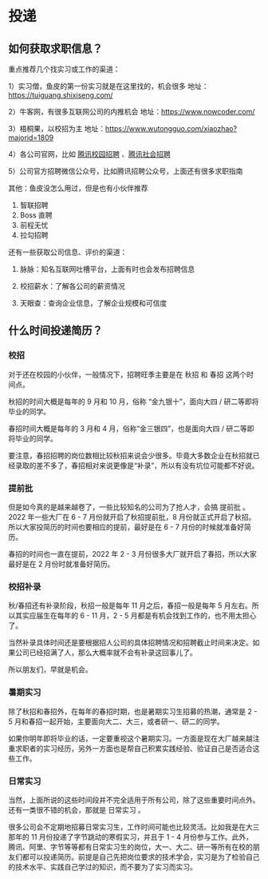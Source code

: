 # 投递

## 如何获取求职信息？

重点推荐几个找实习或工作的渠道：

1）实习僧，鱼皮的第一份实习就是在这里找的，机会很多
地址：https://tuiguang.shixiseng.com/

2）牛客网，有很多互联网公司的内推机会
地址：https://www.nowcoder.com/

3）梧桐果，以校招为主
地址：https://www.wutongguo.com/xiaozhao?majorid=1809

4）各公司官网，比如 [腾讯校园招聘](https://join.qq.com/) 、[腾讯社会招聘](https://careers.tencent.com/home.html)

5）公司官方招聘微信公众号，比如腾讯招聘公众号，上面还有很多求职指南

其他：鱼皮没怎么用过，但是也有小伙伴推荐

1. 智联招聘
2. Boss 直聘
3. 前程无忧
4. 拉勾招聘

还有一些获取公司信息、评价的渠道：

1. 脉脉：知名互联网吐槽平台，上面有时也会发布招聘信息

2. 校招薪水：了解各公司的薪资情况
3. 天眼查：查询企业信息，了解企业规模和可信度

## 什么时间投递简历？

### 校招 

对于还在校园的小伙伴，一般情况下，招聘旺季主要是在 秋招 和 春招 这两个时间点。

秋招的时间大概是每年的 9 月和 10 月，俗称 “金九银十”，面向大四 / 研二等即将毕业的同学。

春招时间大概是每年的 3 月和 4 月，俗称“金三银四”，也是面向大四 / 研二等即将毕业的同学。

要注意，春招招聘的岗位数相比较秋招来说会少很多。毕竟大多数企业在秋招就已经录取的差不多了，春招相对来说更像是“补录”，所以有没有坑位可能都不好说。

### 提前批 

但是如今真的是越来越卷了，一些比较知名的公司为了抢人才，会搞 提前批 。2022 年一些大厂在 6 - 7 月份就开启了秋招提前批，8 月份就正式开启了秋招。所以大家投简历的时间也要相应的提前，最好是在 6 - 7 月份的时候就准备好简历。

春招的时间也一直在提前，2022 年 2 - 3 月份很多大厂就开启了春招，所以大家最好是在 2 月份时就准备好简历。

### 校招补录 

秋/春招还有补录阶段，秋招一般是每年 11 月之后，春招一般是每年 5 月左右。所以其实应届生在每年的 6 - 11 月，2 - 5 月都是有机会找到工作的，也不用太担心了。

当然补录具体时间还是要根据招人公司的具体招聘情况和招聘截止时间来决定。如果公司已经招满了人，那么大概率就不会有补录这回事儿了。

所以朋友们，早就是机会。

### 暑期实习 

除了秋招和春招外，在每年的春招时期，也是暑期实习生招募的热潮，通常是 2 - 5 月和春招一起开始，主要面向大二、大三，或者研一、研二的同学。

如果你明年即将毕业的话，一定要重视这个暑期实习。一方面是现在大厂越来越注重求职者的实习经历，另外一方面也是帮自己积累实践经验、验证自己是否适合这些工作。

### 日常实习 

当然，上面所说的这些时间段并不完全适用于所有公司，除了这些重要时间点外。还有一类很不错的机会，那就是 日常实习 。

很多公司会不定期地招募日常实习生，工作时间可能也比较灵活。比如我是在大三那年的 11 月份投递了字节跳动的寒假实习，并且于 1 - 4 月份参与工作。此外，腾讯、阿里、字节等等都有日常实习生的岗位，大一、大二、研一等所有在校的朋友们都可以投递简历。前提是自己先把岗位要求的技术学会，实习是为了检验自己的技术水平、实践自己学过的知识，而不要为了实习而实习。